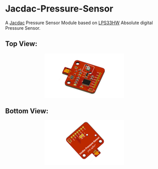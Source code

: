 # Jacdac-Pressure-Sensor
A <a href="https://microsoft.github.io/jacdac-docs/">Jacdac</a> Pressure Sensor Module based on <a href="https://www.st.com/en/mems-and-sensors/lps33hw.html">LPS33HW</a> Absolute digital Pressure Sensor.

## Top View: 

<p align="center">
<img align="center" src="./Resources/Jacdac_Pressure_Sensor_Top_V1.0.png" width="50%" height="50%" alt="Jacdac-Pressure-Sensor Top"/>
</p>


## Bottom View:

<p align="center">
<img align="center" src="./Resources/Jacdac_Pressure_Sensor_Bottom_V1.0.png" width="50%" height="50%" alt="Jacdac-Pressure-Sensor Bottom"/>
</p>

